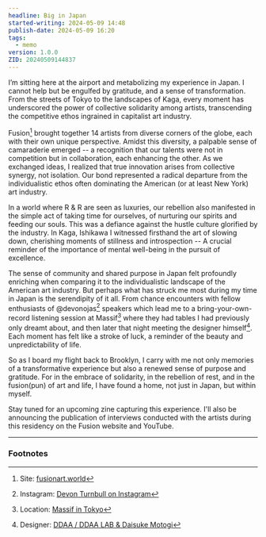 ```yaml
---
headline: Big in Japan
started-writing: 2024-05-09 14:48
publish-date: 2024-05-09 16:20
tags:
  - memo
version: 1.0.0
ZID: 20240509144837
---
```

I’m sitting here at the airport and metabolizing my experience in Japan. I cannot help but be engulfed by gratitude, and a sense of transformation. From the streets of Tokyo to the landscapes of Kaga, every moment has underscored the power of collective solidarity among artists, transcending the competitive ethos ingrained in  capitalist art industry.

Fusion[^1] brought together 14 artists from diverse corners of the globe, each with their own unique perspective. Amidst this diversity, a palpable sense of camaraderie emerged -- a recognition that our talents were not in competition but in collaboration, each enhancing the other. As we exchanged ideas, I realized that true innovation arises from collective synergy, not isolation. Our bond represented a radical departure from the individualistic ethos often dominating the American (or at least New York) art industry.

In a world where R & R are seen as luxuries, our rebellion also manifested in the simple act of taking time for ourselves, of nurturing our spirits and feeding our souls. This was a defiance against the hustle culture glorified by the industry. In Kaga, Ishikawa I witnessed firsthand the art of slowing down, cherishing moments of stillness and introspection -- A crucial reminder of the importance of mental well-being in the pursuit of excellence.

The sense of community and shared purpose in Japan felt profoundly enriching when comparing it to the individualistic landscape of the American art industry. But perhaps what has struck me most during my time in Japan is the serendipity of it all. From chance encounters with fellow enthusiasts of @devonojas[^2] speakers which lead me to a bring-your-own-record listening session at Massif[^3] where they had tables I had previously only dreamt about, and then later that night meeting the designer himself[^4]. Each moment has felt like a stroke of luck, a reminder of the beauty and unpredictability of life.

So as I board my flight back to Brooklyn, I carry with me not only memories of a transformative experience but also a renewed sense of purpose and gratitude. For in the embrace of solidarity, in the rebellion of rest, and in the fusion(pun) of art and life, I have found a home, not just in Japan, but within myself.  

Stay tuned for an upcoming zine capturing this experience. I'll also be announcing the publication of interviews conducted with the artists during this residency on the Fusion website and YouTube. 

---
### Footnotes
[^1]: Site: [fusionart.world](https://fusionart.world/)
[^2]: Instagram: [Devon Turnbull on Instagram](https://www.instagram.com/devonojas)
[^3]: Location: [Massif in Tokyo](https://www.massif.tokyo/)
[^4]: Designer: [DDAA / DDAA LAB & Daisuke Motogi](http://dskmtg.com/about/index.html)